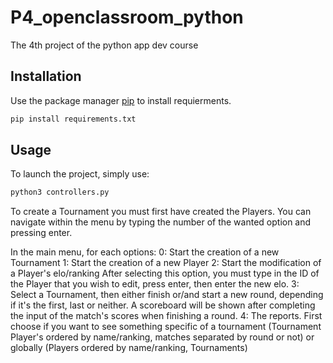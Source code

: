 # P4_openclassroom_python

The 4th project of the python app dev course

## Installation

Use the package manager [pip](https://pip.pypa.io/en/stable/) to install requierments.

```bash
pip install requirements.txt
```

## Usage
To launch the project, simply use:
```bash
python3 controllers.py
```
To create a Tournament you must first have created the Players.
You can navigate within the menu by typing the number of the 
wanted option and pressing enter.

In the main menu, for each options:
0: Start the creation of a new Tournament
1: Start the creation of a new Player
2: Start the modification of a Player's elo/ranking
After selecting this option, you must type in the ID of the Player 
that you wish to edit, press enter, then enter the new elo.
3: Select a Tournament, then either finish or/and start a new round,
depending if it's the first, last or neither.
A scoreboard will be shown after completing the input of the match's scores
when finishing a round.
4: The reports. First choose if you want to see something specific of a tournament
(Tournament Player's ordered by name/ranking, matches separated by round or not)
or globally (Players ordered by name/ranking, Tournaments)


